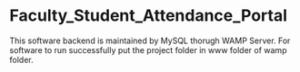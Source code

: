 # Faculty_Student_Attendance_Portal
This software backend is maintained by MySQL thorugh WAMP Server.
For software to run successfully put the project folder in www folder of wamp folder.
